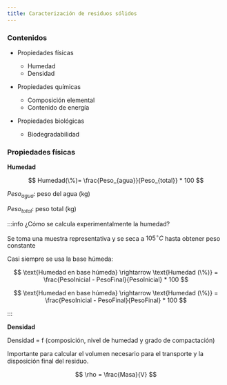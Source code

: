 ```yaml
---
title: Caracterización de residuos sólidos
---
```


### Contenidos

- Propiedades físicas

  - Humedad
  - Densidad

- Propiedades químicas

  - Composición elemental
  - Contenido de energía

- Propiedades biológicas
  - Biodegradabilidad

### Propiedades físicas

**Humedad**

$$
Humedad(\%)= \frac{Peso_{agua}}{Peso_{total}} * 100
$$

$Peso_{agua}\text{: peso del agua (kg)}$

$Peso_{total}\text{: peso total (kg)}$

:::info ¿Cómo se calcula experimentalmente la humedad?

Se toma una muestra representativa y se seca a $105^{\circ}C$ hasta obtener peso constante

Casi siempre se usa la base húmeda:

$$
\text{Humedad en base húmeda} \rightarrow \text{Humedad (\%)} = \frac{PesoInicial - PesoFinal}{PesoInicial} * 100
$$

$$
\text{Humedad en base húmeda} \rightarrow \text{Humedad (\%)} = \frac{PesoInicial - PesoFinal}{PesoFinal} * 100
$$

:::

**Densidad**

Densidad = f (composición, nivel de humedad y grado de compactación)

Importante para calcular el volumen necesario para el transporte y la disposición final del residuo.

$$
\rho = \frac{Masa}{V}
$$
